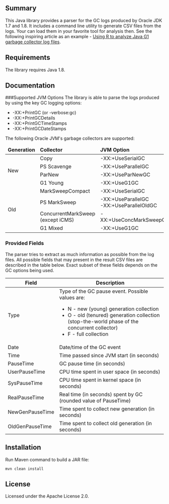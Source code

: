 ## Summary
This Java library provides a parser for the GC logs produced by Oracle JDK 1.7 and 1.8. It includes a command line utility to generate CSV files from the logs. Your can load them in your favorite tool for analysis then. See the following inspiring article as an example - [Using R to analyze Java G1 garbage collector log files](https://blogs.oracle.com/taylor22/entry/using_r_to_analyze_g1gc).

## Requirements
The library requires Java 1.8.

## Documentation
###Supported JVM Options
The library is able to parse the logs produced by using the key GC logging options:
* -XX:+PrintGC (or -verbose:gc)
* -XX:+PrintGCDetails
* -XX:+PrintGCTimeStamps
* -XX:+PrintGCDateStamps

The following Oracle JVM's garbage collectors are supported:

<table>
<thead>
<tr>
  <td><b>Generation</b></td>
  <td><b>Collector<b></td>
  <td><b>JVM Option</b></td>
</tr>
</thead>
<tbody>
  <tr><td rowspan="4">New</td><td>Copy</td><td>-XX:+UseSerialGC</td></tr>
  <tr><td>PS Scavenge</td><td>-XX:+UseParallelGC</td></tr>
  <tr><td>ParNew</td><td>-XX:+UseParNewGC</td></tr>
  <tr><td>G1 Young</td><td>-XX:+UseG1GC</td></tr>
  <tr><td rowspan="4">Old</td><td>MarkSweepCompact</td><td>-XX:+UseSerialGC</td></tr>
  <tr><td>PS MarkSweep</td><td>-XX:+UseParallelGC<br/>-XX:+UseParallelOldGC</td></tr>
  <tr><td>ConcurrentMarkSweep<br/>(except iCMS)</td><td>-XX:+UseConcMarkSweepGC</td></tr>
  <tr><td>G1 Mixed</td><td>-XX:+UseG1GC</td></tr>
</tbody>
</table>

### Provided Fields
The parser tries to extract as much information as possible from the log files. All possible fields that may present in the result CSV files are described in the table below. Exact subset of these fields depends on the GC options being used.

<table>
<thead>
  <tr><th>Field</th><th>Description</th></tr>
</thead>
<tbody>
  <tr>
    <td>Type</td>
    <td>Type of the GC pause event. Possible values are:
      <ul>
        <li>N - new (young) generation collection</li>
        <li>O - old (tenured) generation collection (stop-the-world phase of the concurrent collector)</li>
        <li>F - full collection</li>
      </ul>
    </td>
  </tr>
  <tr><td>Date</td><td>Date/time of the GC event</td></tr>
  <tr><td>Time</td><td>Time passed since JVM start (in seconds)</td></tr>
  <tr><td>PauseTime</td><td>GC pause time (in seconds)</td></tr>
  <tr><td>UserPauseTime</td><td>CPU time spent in user space (in seconds)</td></tr>
  <tr><td>SysPauseTime</td><td>CPU time spent in kernel space (in seconds)</td></tr>
  <tr><td>RealPauseTime</td><td>Real time (in seconds) spent by GC (rounded value of PauseTime)</td></tr>
  <tr><td>NewGenPauseTime</td><td>Time spent to collect new generation (in seconds)</td></tr>
  <tr><td>OldGenPauseTime</td><td>Time spent to collect old generation (in seconds)</td></tr>
</tbody>
</table>

## Installation
Run Maven command to build a JAR file:

`mvn clean install`

## License
Licensed under the Apache License 2.0.
